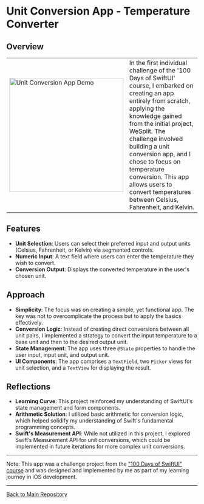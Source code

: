 # Unit Conversion App - Temperature Converter

## Overview
<table>
  <tr>
    <td>
      <img src="https://github.com/penguin-waddle/Unit-Conversion/assets/123434744/5d7a4b27-6f90-45bd-93fd-2df344676e8d" alt="Unit Conversion App Demo" width="300" />
    </td>
    <td>
In the first individual challenge of the '100 Days of SwiftUI' course, I embarked on creating an app entirely from scratch, applying the knowledge gained from the initial project, WeSplit. The challenge involved building a unit conversion app, and I chose to focus on temperature conversion. This app allows users to convert temperatures between Celsius, Fahrenheit, and Kelvin.
    </td>
  </tr>
</table>

## Features
- **Unit Selection**: Users can select their preferred input and output units (Celsius, Fahrenheit, or Kelvin) via segmented controls.
- **Numeric Input**: A text field where users can enter the temperature they wish to convert.
- **Conversion Output**: Displays the converted temperature in the user's chosen unit.

## Approach
- **Simplicity**: The focus was on creating a simple, yet functional app. The key was not to overcomplicate the process but to apply the basics effectively.
- **Conversion Logic**: Instead of creating direct conversions between all unit pairs, I implemented a strategy to convert the input temperature to a base unit and then to the desired output unit.
- **State Management**: The app uses three `@State` properties to handle the user input, input unit, and output unit.
- **UI Components**: The app comprises a `TextField`, two `Picker` views for unit selection, and a `TextView` for displaying the result.

## Reflections
- **Learning Curve**: This project reinforced my understanding of SwiftUI's state management and form components.
- **Arithmetic Solution**: I utilized basic arithmetic for conversion logic, which helped solidify my understanding of Swift's fundamental programming concepts.
- **Swift's Measurement API**: While not utilized in this project, I explored Swift’s Measurement API for unit conversions, which could be implemented in future iterations for more complex unit conversions.

---
  Note: This app was a challenge project from the ["100 Days of SwiftUI" course](https://www.hackingwithswift.com/100/swiftui) and was designed and implemented by me as part of my learning journey in iOS development.

---

[Back to Main Repository](https://github.com/penguin-waddle/100-Days-of-SwiftUI)
